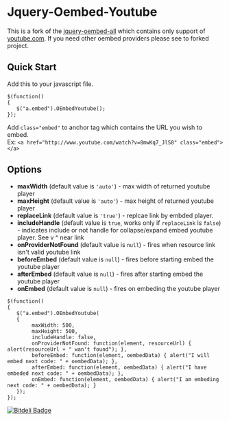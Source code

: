 Jquery-Oembed-Youtube
=================

This is a fork of the [jquery-oembed-all][1] which contains only support of [youtube.com][2]. If you need other oembed providers please see to forked project.

Quick Start
-----------
Add this to your javascript file.
````
$(function()
{
   $("a.embed").OEmbedYoutube();
});
````

Add `class="embed"` to anchor tag which contains the URL you wish to embed.  
Ex: `<a href="http://www.youtube.com/watch?v=8mwKq7_JlS8" class="embed"></a>`

Options
-----------

- **maxWidth** (default value is `'auto'`) - max width of returned youtube player
- **maxHeight** (default value is `'auto'`) - max height of returned youtube player
- **replaceLink** (default value is `'true'`) - replcae link by embded player.
- **includeHandle** (default value is `true`, works only if `replaceLink` is `false`) - indicates include or not handle for collapse/expand embed youtube player. See v ^ near link
- **onProviderNotFound** (default value is `null`) - fires when resource link isn't valid youtube link
- **beforeEmbed** (default value is `null`) - fires before starting embed the youtube player
- **afterEmbed** (default value is `null`) - fires after starting embed the youtube player
- **onEmbed** (default value is `null`) - fires on embeding the youtube player


````
$(function()
{
   $("a.embed").OEmbedYoutube(
   {
        maxWidth: 500,
        maxHeight: 500,
        includeHandle: false,
        onProviderNotFound: function(element, resourceUrl) { alert(resourceUrl + " wan't found"); },
        beforeEmbed: function(element, oembedData) { alert("I will embed next code: " + oembedData); },
        afterEmbed: function(element, oembedData) { alert("I have embeded next code: " + oembedData); },
        onEmbed: function(element, oembedData) { alert("I am embeding next code: " + oembedData); }
   });
});
````

[1]: http://starfishmod.github.io/jquery-oembed-all/
[2]: http://youtube.com


[![Bitdeli Badge](https://d2weczhvl823v0.cloudfront.net/disshishkov/jquery-oembed-youtube/trend.png)](https://bitdeli.com/free "Bitdeli Badge")

